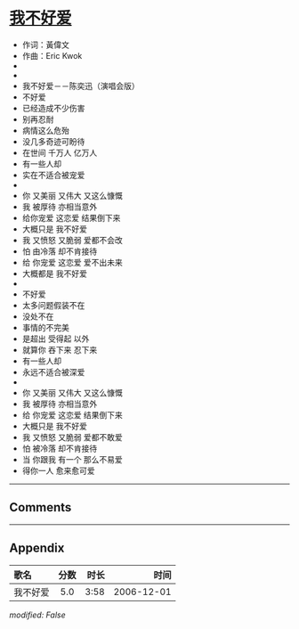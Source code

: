 # [我不好爱](https://music.163.com/song?id=65695)

* 作词：黃偉文
* 作曲：Eric Kwok
*
*
* 我不好爱－－陈奕迅（演唱会版）
* 不好爱
* 已经造成不少伤害
* 别再忍耐
* 病情这么危殆
* 没几多奇迹可盼待
* 在世间 千万人 亿万人
* 有一些人却
* 实在不适合被宠爱
* 
* 你 又美丽 又伟大 又这么慷慨
* 我 被厚待 亦相当意外
* 给你宠爱 这恋爱 结果倒下来
* 大概只是 我不好爱
* 我 又愤怒 又脆弱 爱都不会改
* 怕 由冷落 却不肯接待
* 给 你宠爱 这恋爱 爱不出未来
* 大概都是 我不好爱
* 
* 不好爱
* 太多问题假装不在
* 没处不在
* 事情的不完美
* 是超出 受得起 以外
* 就算你 吞下来 忍下来
* 有一些人却
* 永远不适合被深爱
* 
* 你 又美丽 又伟大 又这么慷慨
* 我 被厚待 亦相当意外
* 给 你宠爱 这恋爱 结果倒下来
* 大概只是 我不好爱
* 我 又愤怒 又脆弱 爱都不敢爱
* 怕 被冷落 却不肯接待
* 当 你跟我 有一个 那么不易爱
* 得你一人 愈来愈可爱


---

## Comments


---

## Appendix

|歌名|分数|时长|时间|
|:---|:---:|---:|---:|
|我不好爱|5.0|3:58|2006-12-01

*modified: False*